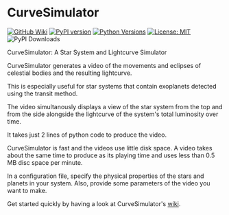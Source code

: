 # CurveSimulator
[![GitHub Wiki](https://img.shields.io/badge/docs-Wiki-red)](https://github.com/lichtgestalter/curvesimulator/wiki)
[![PyPI version](https://badge.fury.io/py/curvesimulator.svg)](https://badge.fury.io/py/curvesimulator)
[![Python Versions](https://img.shields.io/pypi/pyversions/curvesimulator.svg)](https://pypi.org/project/curvesimulator/)
[![License: MIT](https://img.shields.io/badge/License-MIT-yellow.svg)](https://opensource.org/licenses/MIT)
![PyPI Downloads](https://static.pepy.tech/badge/curvesimulator)

CurveSimulator: A Star System and Lightcurve Simulator

CurveSimulator generates a video of the movements and eclipses of celestial bodies and the 
resulting lightcurve.

This is especially useful for star systems that contain exoplanets detected using the transit method.

The video simultanously displays a view of the star system from the top and from the side alongside
the lightcurve of the system's total luminosity over time.

It takes just 2 lines of python code to produce the video.

CurveSimulator is fast and the videos use little disk space. A video takes about the same time 
to produce as its playing time and uses less than 0.5 MB disc space per minute.

In a configuration file, specify the physical properties of the stars and planets in your system. 
Also, provide some parameters of the video you want to make.

Get started quickly by having a look at CurveSimulator's 
[wiki](https://github.com/lichtgestalter/curvesimulator/wiki).


